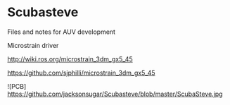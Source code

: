 # Scubasteve
Files and notes for AUV development

Microstrain driver

http://wiki.ros.org/microstrain_3dm_gx5_45

https://github.com/sjphilli/microstrain_3dm_gx5_45

![PCB] https://github.com/jacksonsugar/Scubasteve/blob/master/ScubaSteve.jpg
